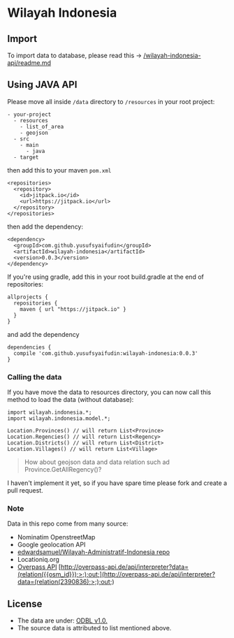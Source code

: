# Wilayah Indonesia

## Import
To import data to database, please read this -> [/wilayah-indonesia-api/readme.md](/wilayah-indonesia-api/readme.md)

## Using JAVA API

Please move all inside `/data` directory to `/resources` in your root project:

```
- your-project
  - resources
    - list_of_area
    - geojson
  - src
    - main
      - java
  - target
```

then add this to your maven `pom.xml`

```
<repositories>
  <repository>
    <id>jitpack.io</id>
    <url>https://jitpack.io</url>
  </repository>
</repositories>
```

then add the dependency:

```
<dependency>
  <groupId>com.github.yusufsyaifudin</groupId>
  <artifactId>wilayah-indonesia</artifactId>
  <version>0.0.3</version>
</dependency>
```

If you're using gradle, add this in your root build.gradle at the end of repositories:

```
allprojects {
  repositories {
    maven { url "https://jitpack.io" }
  }
}
```

and add the dependency

```
dependencies {
  compile 'com.github.yusufsyaifudin:wilayah-indonesia:0.0.3'
}
```

### Calling the data
If you have move the data to resources directory, you can now call this method to load the data (without database):

```
import wilayah.indonesia.*;
import wilayah.indonesia.model.*;

Location.Provinces() // will return List<Province>
Location.Regencies() // will return List<Regency>  
Location.Districts() // will return List<District>
Location.Villages() // will return List<Village>
```

> How about geojson data and data relation such ad Province.GetAllRegency()?

I haven't implement it yet, so if you have spare time please fork and create a pull request.



### Note
Data in this repo come from many source:

* Nominatim OpenstreetMap
* Google geolocation API
* [edwardsamuel/Wilayah-Administratif-Indonesia repo](https://github.com/edwardsamuel/Wilayah-Administratif-Indonesia/tree/f71622fdc2c87f422307954ee23db5e6ed283835)
* Locationiq.org
* [Overpass API]() [http://overpass-api.de/api/interpreter?data=(relation({{osm_id}});>;);out;](http://overpass-api.de/api/interpreter?data=(relation(2390836);>;);out;)

## License
* The data are under: [ODBL v1.0.](/odbl-10.md)
* The source data is attributed to list mentioned above.